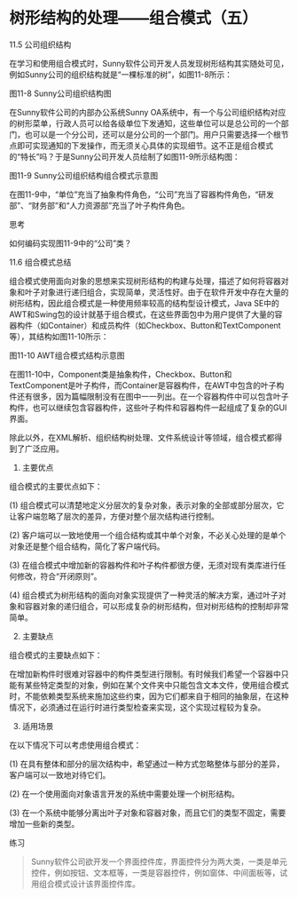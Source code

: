 # 树形结构的处理——组合模式（五）

11.5 公司组织结构

在学习和使用组合模式时，Sunny软件公司开发人员发现树形结构其实随处可见，例如Sunny公司的组织结构就是“一棵标准的树”，如图11-8所示：



图11-8  Sunny公司组织结构图

在Sunny软件公司的内部办公系统Sunny OA系统中，有一个与公司组织结构对应的树形菜单，行政人员可以给各级单位下发通知，这些单位可以是总公司的一个部门，也可以是一个分公司，还可以是分公司的一个部门。用户只需要选择一个根节点即可实现通知的下发操作，而无须关心具体的实现细节。这不正是组合模式的“特长”吗？于是Sunny公司开发人员绘制了如图11-9所示结构图：



图11-9  Sunny公司组织结构组合模式示意图

在图11-9中，“单位”充当了抽象构件角色，“公司”充当了容器构件角色，“研发部”、“财务部”和“人力资源部”充当了叶子构件角色。
 
思考

如何编码实现图11-9中的“公司”类？

11.6 组合模式总结

组合模式使用面向对象的思想来实现树形结构的构建与处理，描述了如何将容器对象和叶子对象进行递归组合，实现简单，灵活性好。由于在软件开发中存在大量的树形结构，因此组合模式是一种使用频率较高的结构型设计模式，Java SE中的AWT和Swing包的设计就基于组合模式，在这些界面包中为用户提供了大量的容器构件（如Container）和成员构件（如Checkbox、Button和TextComponent等），其结构如图11-10所示：



图11-10 AWT组合模式结构示意图

在图11-10中，Component类是抽象构件，Checkbox、Button和TextComponent是叶子构件，而Container是容器构件，在AWT中包含的叶子构件还有很多，因为篇幅限制没有在图中一一列出。在一个容器构件中可以包含叶子构件，也可以继续包含容器构件，这些叶子构件和容器构件一起组成了复杂的GUI界面。

除此以外，在XML解析、组织结构树处理、文件系统设计等领域，组合模式都得到了广泛应用。

1. 主要优点

组合模式的主要优点如下：

(1) 组合模式可以清楚地定义分层次的复杂对象，表示对象的全部或部分层次，它让客户端忽略了层次的差异，方便对整个层次结构进行控制。

(2) 客户端可以一致地使用一个组合结构或其中单个对象，不必关心处理的是单个对象还是整个组合结构，简化了客户端代码。

(3) 在组合模式中增加新的容器构件和叶子构件都很方便，无须对现有类库进行任何修改，符合“开闭原则”。

(4) 组合模式为树形结构的面向对象实现提供了一种灵活的解决方案，通过叶子对象和容器对象的递归组合，可以形成复杂的树形结构，但对树形结构的控制却非常简单。

2. 主要缺点

组合模式的主要缺点如下：

在增加新构件时很难对容器中的构件类型进行限制。有时候我们希望一个容器中只能有某些特定类型的对象，例如在某个文件夹中只能包含文本文件，使用组合模式时，不能依赖类型系统来施加这些约束，因为它们都来自于相同的抽象层，在这种情况下，必须通过在运行时进行类型检查来实现，这个实现过程较为复杂。

3. 适用场景

在以下情况下可以考虑使用组合模式：

(1) 在具有整体和部分的层次结构中，希望通过一种方式忽略整体与部分的差异，客户端可以一致地对待它们。

(2) 在一个使用面向对象语言开发的系统中需要处理一个树形结构。

(3) 在一个系统中能够分离出叶子对象和容器对象，而且它们的类型不固定，需要增加一些新的类型。
 
练习

> Sunny软件公司欲开发一个界面控件库，界面控件分为两大类，一类是单元控件，例如按钮、文本框等，一类是容器控件，例如窗体、中间面板等，试用组合模式设计该界面控件库。

